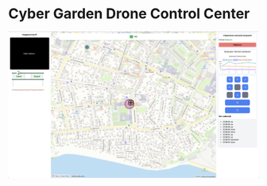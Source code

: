 # Cyber Garden Drone Control Center

![Screenshot 2024-06-08 at 22.09.28.png](assets%2FScreenshot%202024-06-08%20at%2022.09.28.png)